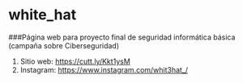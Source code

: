 # white_hat
###Página web para proyecto final de seguridad informática básica (campaña sobre Ciberseguridad)
1. Sitio web: https://cutt.ly/Kkt1ysM
2. Instagram: https://www.instagram.com/whit3hat_/
